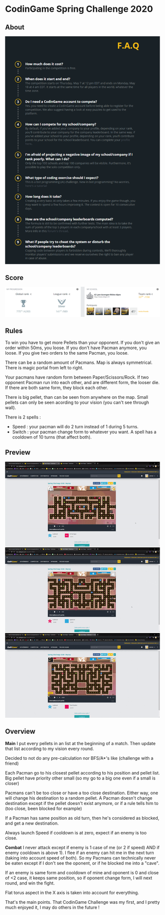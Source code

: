 # CodinGame Spring Challenge 2020

## About
![screenshot](https://raw.githubusercontent.com/LudovicLemaire/CodinGame-Spring-Challenge-2020/master/git_images/FAQ.PNG)

## Score
![screenshot](https://raw.githubusercontent.com/LudovicLemaire/CodinGame-Spring-Challenge-2020/master/git_images/score.PNG)


## Rules

To win you have to get more Pellets than your opponent.
If you don't give an order within 50ms, you loose.
If you don't have Pacman anymore, you loose.
If you give two orders to the same Pacman, you loose.

There can be a random amount of Pacmans.
Map is always symmetrical.
There is magic portal from left to right.

Your pacmans have random form between Paper/Scissors/Rock. If two opponent Pacman run into each other, and are different form, the looser die. If there are both same form, they block each other.

There is big pellet, than can be seen from anywhere on the map. Small pellets can only be seen acording to your vision (you can't see through wall).

There is 2 spells :
- Speed : your pacman will do 2 turn instead of 1 during 5 turns.
- Switch : your pacman change form to whatever you want.
A spell has a cooldown of 10 turns (that affect both).



## Preview
![screenshot](https://raw.githubusercontent.com/LudovicLemaire/CodinGame-Spring-Challenge-2020/master/git_images/gameFirst.gif)
![screenshot](https://raw.githubusercontent.com/LudovicLemaire/CodinGame-Spring-Challenge-2020/master/git_images/gameSecond.gif)
![screenshot](https://raw.githubusercontent.com/LudovicLemaire/CodinGame-Spring-Challenge-2020/master/git_images/gameThird.gif)


## Overview
**Main**
I put every pellets in an list at the beginning of a match.
Then update that list according to my vision every round.

Decided to not do any pre-calculation nor BFS/A*'s like (challenge with a friend)

Each Pacman go to his closest pellet according to his position and pellet list.
Big pellet have priority other small (so my go to a big one even if a small is closer)

Pacmans can't be too close or have a too close destination. Either way, one will change his destination to a random pellet.
A Pacman doesn't change destination except if the pellet doesn't exist anymore, or if a rule tells him to (too close, been blocked for example)

If a Pacman has same position as old turn, then he's considered as blocked, and get a new destination.

Always launch Speed if cooldown is at zero, expect if an enemy is too close.

**Combat**
I never attack except if enemy is 1 case of me (or 2 if speed) AND if enemy cooldown is above 1).
I flee if an enemy can hit me in the next turn (taking into account speed of both). So my Pacmans can technically never be eaten except if I don't see the oponent, or if he blocked me into a "cave".

If an enemy is same form and cooldown of mine and oponent is 0 and close of <2 case, it keeps same position, so if oponent change form, I will next round, and win the fight.

Flat torus aspect in the X axis is taken into account for everything.



That's the main points.
That CodinGame Challenge was my first, and I pretty much enjoyed it, I may do others in the future !
